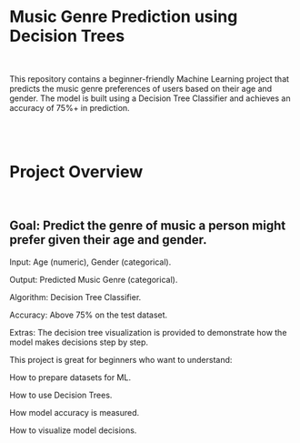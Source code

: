 <h1>Music Genre Prediction using Decision Trees</h1>
<br>
<p>This repository contains a beginner-friendly Machine Learning project that predicts the music genre preferences of users based on their age and gender. The model is built using a Decision Tree Classifier and achieves an accuracy of 75%+ in prediction.<p>
<br><br>
<h1>Project Overview</h1>
<br>
<h2>Goal: Predict the genre of music a person might prefer given their age and gender.</h2>

Input: Age (numeric), Gender (categorical).

Output: Predicted Music Genre (categorical).

Algorithm: Decision Tree Classifier.

Accuracy: Above 75% on the test dataset.

Extras: The decision tree visualization is provided to demonstrate how the model makes decisions step by step.

This project is great for beginners who want to understand:

How to prepare datasets for ML.

How to use Decision Trees.

How model accuracy is measured.

How to visualize model decisions.
